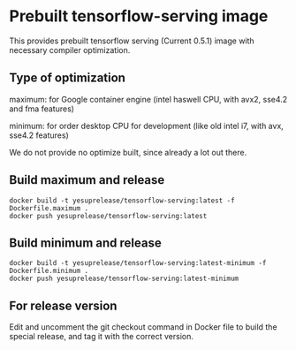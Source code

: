 # Prebuilt tensorflow-serving image

This provides prebuilt tensorflow serving (Current 0.5.1) image with necessary compiler optimization.

## Type of optimization

maximum: for Google container engine (intel haswell CPU, with avx2, sse4.2 and fma features)

minimum: for order desktop CPU for development (like old intel i7, with avx, sse4.2 features)

We do not provide no optimize built, since already a lot out there.

## Build maximum and release
```
docker build -t yesuprelease/tensorflow-serving:latest -f Dockerfile.maximum .
docker push yesuprelease/tensorflow-serving:latest
```

## Build minimum and release
```
docker build -t yesuprelease/tensorflow-serving:latest-minimum -f Dockerfile.minimum .
docker push yesuprelease/tensorflow-serving:latest-minimum
```

## For release version
Edit and uncomment the git checkout command in Docker file to build the special release, and tag it with the correct version.
